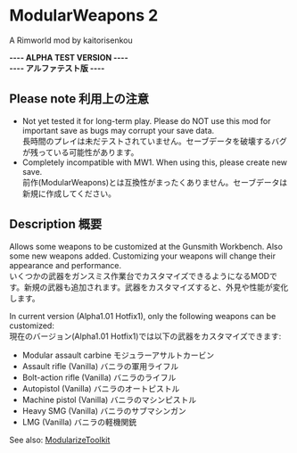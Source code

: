 # ModularWeapons 2
A Rimworld mod by kaitorisenkou

**----    ALPHA TEST VERSION     ----**<br>
**----    アルファテスト版     ----**
## Please note 利用上の注意
* Not yet tested it for long-term play. Please do NOT use this mod for important save as bugs may corrupt your save data.
<br>長時間のプレイは未だテストされていません。セーブデータを破壊するバグが残っている可能性があります。
* Completely incompatible with MW1. When using this, please create new save.
<br>前作(ModularWeapons)とは互換性がまったくありません。セーブデータは新規に作成してください。


## Description 概要
Allows some weapons to be customized at the Gunsmith Workbench. Also some new weapons added. Customizing your weapons will change their appearance and performance.
<br>いくつかの武器をガンスミス作業台でカスタマイズできるようになるMODです。新規の武器も追加されます。武器をカスタマイズすると、外見や性能が変化します。
      
      
In current version (Alpha1.01 Hotfix1), only the following weapons can be customized:
<br>現在のバージョン(Alpha1.01 Hotfix1)では以下の武器をカスタマイズできます:
* Modular assault carbine モジュラーアサルトカービン
* Assault rifle (Vanilla) バニラの軍用ライフル
* Bolt-action rifle (Vanilla) バニラのライフル
* Autopistol (Vanilla) バニラのオートピストル
* Machine pistol (Vanilla) バニラのマシンピストル
* Heavy SMG (Vanilla) バニラのサブマシンガン
* LMG (Vanilla) バニラの軽機関銃


See also: [ModularizeToolkit](https://github.com/kaitorisenkou/MW2_ModularizeToolkit)
